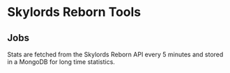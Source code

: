 # Skylords Reborn Tools

## Jobs

Stats are fetched from the Skylords Reborn API every 5 minutes and stored in a MongoDB for long time statistics.
